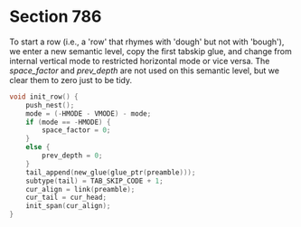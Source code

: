 # Section 786

To start a row (i.e., a 'row' that rhymes with 'dough' but not with 'bough'), we enter a new semantic level, copy the first tabskip glue, and change from internal vertical mode to restricted horizontal mode or vice versa.
The *space_factor* and *prev_depth* are not used on this semantic level, but we clear them to zero just to be tidy.

```c alignment.c
void init_row() {
    push_nest();
    mode = (-HMODE - VMODE) - mode;
    if (mode == -HMODE) {
        space_factor = 0;
    } 
    else {
        prev_depth = 0;
    }
    tail_append(new_glue(glue_ptr(preamble)));
    subtype(tail) = TAB_SKIP_CODE + 1;
    cur_align = link(preamble);
    cur_tail = cur_head;
    init_span(cur_align);
}
```
